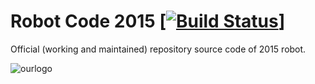 # Robot Code 2015 [[![Build Status](https://travis-ci.org/HarkerRobo/robocode2015.svg)](https://travis-ci.org/HarkerRobo/robocode2015)]

Official (working and maintained) repository source code of 2015 robot. 

![ourlogo](http://imgs.xkcd.com/comics/first_design.png)

